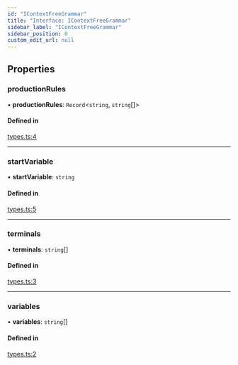```yaml
---
id: "IContextFreeGrammar"
title: "Interface: IContextFreeGrammar"
sidebar_label: "IContextFreeGrammar"
sidebar_position: 0
custom_edit_url: null
---
```


## Properties

### productionRules

• **productionRules**: `Record`<`string`, `string`[]\>

#### Defined in

[types.ts:4](https://github.com/Devorein/fauton/blob/44de3b6/packages/cfg/libs/types.ts#L4)

___

### startVariable

• **startVariable**: `string`

#### Defined in

[types.ts:5](https://github.com/Devorein/fauton/blob/44de3b6/packages/cfg/libs/types.ts#L5)

___

### terminals

• **terminals**: `string`[]

#### Defined in

[types.ts:3](https://github.com/Devorein/fauton/blob/44de3b6/packages/cfg/libs/types.ts#L3)

___

### variables

• **variables**: `string`[]

#### Defined in

[types.ts:2](https://github.com/Devorein/fauton/blob/44de3b6/packages/cfg/libs/types.ts#L2)
